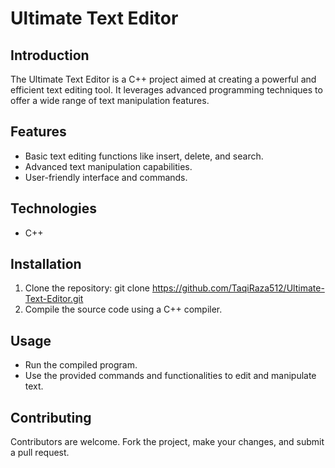 # Ultimate Text Editor

## Introduction
The Ultimate Text Editor is a C++ project aimed at creating a powerful and efficient text editing tool. It leverages advanced programming techniques to offer a wide range of text manipulation features.

## Features
- Basic text editing functions like insert, delete, and search.
- Advanced text manipulation capabilities.
- User-friendly interface and commands.

## Technologies
- C++

## Installation
1. Clone the repository: git clone https://github.com/TaqiRaza512/Ultimate-Text-Editor.git
2. Compile the source code using a C++ compiler.

## Usage
- Run the compiled program.
- Use the provided commands and functionalities to edit and manipulate text.

## Contributing
Contributors are welcome. Fork the project, make your changes, and submit a pull request.
